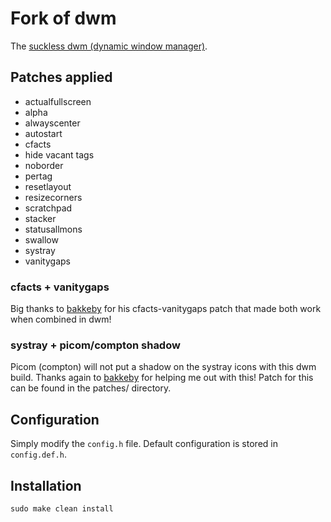 # Fork of dwm

The [suckless dwm (dynamic window manager)](https://dwm.suckless.org/).

## Patches applied

+ actualfullscreen
+ alpha
+ alwayscenter
+ autostart
+ cfacts
+ hide vacant tags
+ noborder
+ pertag
+ resetlayout
+ resizecorners
+ scratchpad
+ stacker 
+ statusallmons
+ swallow 
+ systray
+ vanitygaps

### cfacts + vanitygaps
Big thanks to [bakkeby](https://github.com/bakkeby) for his cfacts-vanitygaps patch that made both work when combined in dwm!

### systray + picom/compton shadow
Picom (compton) will not put a shadow on the systray icons with this dwm build. Thanks again to [bakkeby](https://github.com/bakkeby) for helping me out with this! Patch for this can be found in the patches/ directory.

## Configuration

Simply modify the `config.h` file. 
Default configuration is stored in `config.def.h`.

## Installation

```
sudo make clean install
```
